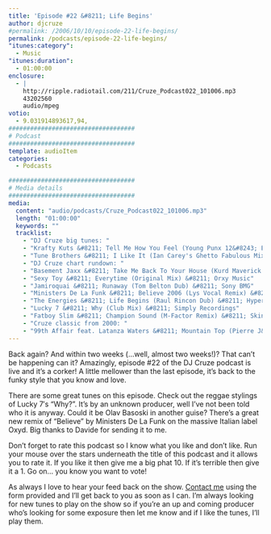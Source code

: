 ```yaml
---
title: 'Episode #22 &#8211; Life Begins'
author: djcruze
#permalink: /2006/10/10/episode-22-life-begins/
permalink: /podcasts/episode-22-life-begins/
"itunes:category":
  - Music
"itunes:duration":
  - 01:00:00
enclosure:
  - |
    http://ripple.radiotail.com/211/Cruze_Podcast022_101006.mp3
    43202560
    audio/mpeg
votio:
  - 9.031914893617,94,
###################################
# Podcast
###################################
template: audioItem
categories:
  - Podcasts

###################################
# Media details
###################################
media:
  content: "audio/podcasts/Cruze_Podcast022_101006.mp3"
  length: "01:00:00"
  keywords: ""
  tracklist:
    - "DJ Cruze big tunes: "
    - "Krafty Kuts &#8211; Tell Me How You Feel (Young Punx 12&#8243; Edit) &#8211; Against The Grain"
    - "Tune Brothers &#8211; I Like It (Ian Carey's Ghetto Fabulous Mix) &#8211; Housesession Records"
    - "DJ Cruze chart rundown: "
    - "Basement Jaxx &#8211; Take Me Back To Your House (Kurd Maverick Mix) &#8211; XL Records"
    - "Sexy Toy &#8211; Everytime (Original Mix) &#8211; Orxy Music"
    - "Jamiroquai &#8211; Runaway (Tom Belton Dub) &#8211; Sony BMG"
    - "Ministers De La Funk &#8211; Believe 2006 (Lys Vocal Remix) &#8211; Oxyd"
    - "The Energies &#8211; Life Begins (Raul Rincon Dub) &#8211; Hypertelic Records"
    - "Lucky 7 &#8211; Why (Club Mix) &#8211; Simply Recordings"
    - "Fatboy Slim &#8211; Champion Sound (M-Factor Remix) &#8211; Skint"
    - "Cruze classic from 2000: "
    - "99th Affair feat. Latanza Waters &#8211; Mountain Top (Pierre J&#8217;s New Born Vox Dub) &#8211; Edel"
---
```


Back again? And within two weeks (&#8230;well, almost two weeks!)? That can&#8217;t be happening can it? Amazingly, episode #22 of the DJ Cruze podcast is live and it&#8217;s a corker! A little mellower than the last episode, it&#8217;s back to the funky style that you know and love.

There are some great tunes on this episode. Check out the reggae stylings of Lucky 7&#8242;s &#8220;Why?&#8221;. It&#8217;s by an unknown producer, well I&#8217;ve not been told who it is anyway. Could it be Olav Basoski in another guise? There&#8217;s a great new remix of &#8220;Believe&#8221; by Ministers De La Funk on the massive Italian label Oxyd. Big thanks to Davide for sending it to me.

Don&#8217;t forget to rate this podcast so I know what you like and don&#8217;t like. Run your mouse over the stars underneath the title of this podcast and it allows you to rate it. If you like it then give me a big phat 10. If it&#8217;s terrible then give it a 1. Go on&#8230; you know you want to vote!

As always I love to hear your feed back on the show. [Contact me][1] using the form provided and I&#8217;ll get back to you as soon as I can. I&#8217;m always looking for new tunes to play on the show so if you&#8217;re an up and coming producer who&#8217;s looking for some exposure then let me know and if I like the tunes, I&#8217;ll play them.

 [1]: http://www.djcruze.co.uk/cms/contact/